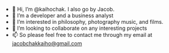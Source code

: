 - 👋 Hi, I’m @kaihochak. I also go by Jacob.
- 🌱 I’m a developer and a business analyst
- 👀 I’m interested in philosophy, photography music, and films.
- 💞️ I’m looking to collaborate on any interesting projects 
- 📫 So please feel free to contact me through my email at jacobchakkaiho@gmail.com
